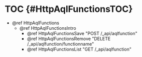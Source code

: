 TOC {#HttpAqlFunctionsTOC}
==========================

- @ref HttpAqlFunctions
  - @ref HttpAqlFunctionsIntro
    - @ref HttpAqlFunctionsSave "POST /_api/aqlfunction"
    - @ref HttpAqlFunctionsRemove "DELETE /_api/aqlfunction/functionname"
    - @ref HttpAqlFunctionsList "GET /_api/aqlfunction"
